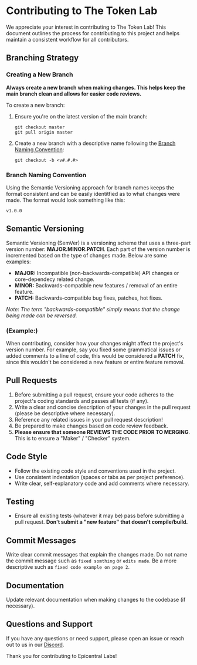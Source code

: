 # Contributing to The Token Lab

We appreciate your interest in contributing to The Token Lab! This document outlines the process for contributing to this project and helps maintain a consistent workflow for all contributors.

## Branching Strategy

### Creating a New Branch

**Always create a new branch when making changes. This helps keep the main branch clean and allows for easier code reviews.**

To create a new branch:

1. Ensure you're on the latest version of the main branch:
   ```
   git checkout master
   git pull origin master
   ```

2. Create a new branch with a descriptive name following the [Branch Naming Convention](#branch-naming-convention):
   ```
   git checkout -b <v#.#.#>
   ```

### Branch Naming Convention

Using the Semantic Versioning approach for branch names keeps the format consistent and can be easily identitfied as to what changes were made. The format would look something like this:

```
v1.0.0
```

## Semantic Versioning

Semantic Versioning (SemVer) is a versioning scheme that uses a three-part version number: **MAJOR.MINOR.PATCH**. Each part of the version number is incremented based on the type of changes made. Below are some examples:

- **MAJOR:** Incompatible (non-backwards-compatible) API changes or core-dependecy related change.
- **MINOR:** Backwards-compatible new features / removal of an entire feature.
- **PATCH:** Backwards-compatible bug fixes, patches, hot fixes.

*Note: The term "backwards-compatible" simply means that the change being made can be reversed.*

### (Example:)

When contributing, consider how your changes might affect the project's version number. For example, say you fixed some grammatical issues or added comments to a line of code, this would be considered a **PATCH** fix, since this wouldn't be considered a new feature or entire feature removal.

## Pull Requests

1. Before submitting a pull request, ensure your code adheres to the project's coding standards and passes all tests (if any).
2. Write a clear and concise description of your changes in the pull request (please be descriptive where necessary).
3. Reference any related issues in your pull request description!
4. Be prepared to make changes based on code review feedback.
5. **Please ensure that someone REVIEWS THE CODE PRIOR TO MERGING**. This is to ensure a "Maker" / "Checker" system.

## Code Style

- Follow the existing code style and conventions used in the project.
- Use consistent indentation (spaces or tabs as per project preference).
- Write clear, self-explanatory code and add comments where necessary.

## Testing

- Ensure all existing tests (whatever it may be) pass before submitting a pull request. **Don't submit a "new feature" that doesn't compile/build.**

## Commit Messages

Write clear commit messages that explain the changes made. Do not name the commit message such as `fixed somthing` or `edits made`. Be a more descriptive such as `fixed code example on page 2`.

## Documentation

Update relevant documentation when making changes to the codebase (if necessary).

## Questions and Support

If you have any questions or need support, please open an issue or reach out to us in our [Discord](https://discord.gg/5asAuY2sR8).

Thank you for contributing to Epicentral Labs!
